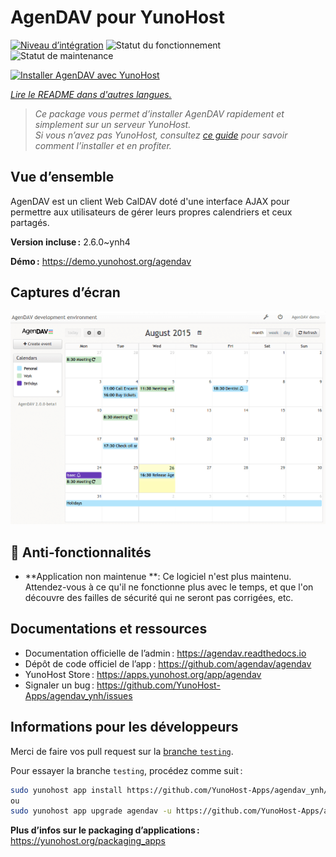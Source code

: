 <!--
Nota bene : ce README est automatiquement généré par <https://github.com/YunoHost/apps/tree/master/tools/readme_generator>
Il NE doit PAS être modifié à la main.
-->

# AgenDAV pour YunoHost

[![Niveau d’intégration](https://dash.yunohost.org/integration/agendav.svg)](https://dash.yunohost.org/appci/app/agendav) ![Statut du fonctionnement](https://ci-apps.yunohost.org/ci/badges/agendav.status.svg) ![Statut de maintenance](https://ci-apps.yunohost.org/ci/badges/agendav.maintain.svg)

[![Installer AgenDAV avec YunoHost](https://install-app.yunohost.org/install-with-yunohost.svg)](https://install-app.yunohost.org/?app=agendav)

*[Lire le README dans d'autres langues.](./ALL_README.md)*

> *Ce package vous permet d’installer AgenDAV rapidement et simplement sur un serveur YunoHost.*  
> *Si vous n’avez pas YunoHost, consultez [ce guide](https://yunohost.org/install) pour savoir comment l’installer et en profiter.*

## Vue d’ensemble

AgenDAV est un client Web CalDAV doté d'une interface AJAX pour permettre aux utilisateurs de gérer leurs propres calendriers et ceux partagés.

**Version incluse :** 2.6.0~ynh4

**Démo :** <https://demo.yunohost.org/agendav>

## Captures d’écran

![Capture d’écran de AgenDAV](./doc/screenshots/screenshot.png)

## :red_circle: Anti-fonctionnalités

- **Application non maintenue **: Ce logiciel n'est plus maintenu. Attendez-vous à ce qu'il ne fonctionne plus avec le temps, et que l'on découvre des failles de sécurité qui ne seront pas corrigées, etc.

## Documentations et ressources

- Documentation officielle de l’admin : <https://agendav.readthedocs.io>
- Dépôt de code officiel de l’app : <https://github.com/agendav/agendav>
- YunoHost Store : <https://apps.yunohost.org/app/agendav>
- Signaler un bug : <https://github.com/YunoHost-Apps/agendav_ynh/issues>

## Informations pour les développeurs

Merci de faire vos pull request sur la [branche `testing`](https://github.com/YunoHost-Apps/agendav_ynh/tree/testing).

Pour essayer la branche `testing`, procédez comme suit :

```bash
sudo yunohost app install https://github.com/YunoHost-Apps/agendav_ynh/tree/testing --debug
ou
sudo yunohost app upgrade agendav -u https://github.com/YunoHost-Apps/agendav_ynh/tree/testing --debug
```

**Plus d’infos sur le packaging d’applications :** <https://yunohost.org/packaging_apps>
